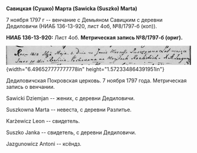 **Савицкая (Сушко) Марта (Sawicka (Suszko) Marta)**

7 ноября 1797 г -- венчание с Демьяном Савицким с деревни Дедиловичи
(НИАБ 136-13-920, лист 4об, №8/1797-б (коп)).

**НИАБ 136-13-920:** Лист 4об. **Метрическая запись №8/1797-б (ориг).**

![](./media/49ee84ddd9d0b2ecb01f62ec680552d6a195ea60.png){width="6.496527777777778in"
height="1.572334864391951in"}

Дедиловичская Покровская церковь. 7 ноября 1797 года. Метрическая запись
о венчании.

Sawicki Dziemjan -- жених, с деревни Дедиловичи.

Suszkowna Marta -- невеста, с деревни Разлитье.

Karżewicz Leon -- свидетель.

Suszko Janka -- свидетель, с деревни Дедиловичи.

Jazgunowicz Antoni -- ксёндз.
